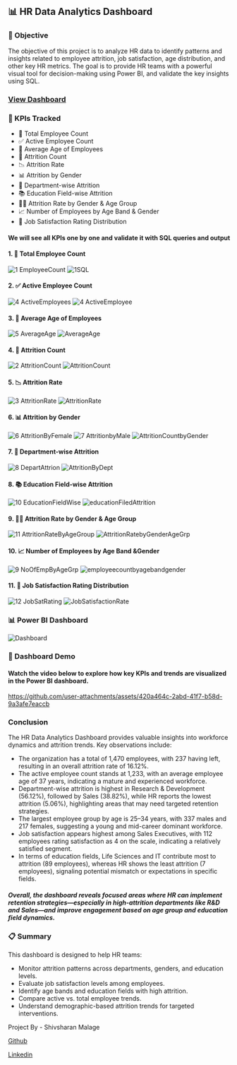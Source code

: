 ## 📊 HR Data Analytics Dashboard
### 🧭 Objective
The objective of this project is to analyze HR data to identify patterns and insights related to employee attrition, job satisfaction, age distribution, and other key HR metrics. The goal is to provide HR teams with a powerful visual tool for decision-making using Power BI, and validate the key insights using SQL.

### <a href="https://github.com/Shivmalge/HR_ANALYTICS_DASHBOARD_USING_POWERBI_SQL/blob/main/Dashboard.PNG">View Dashboard<a/>

### 📌 KPIs Tracked
  - 👥 Total Employee Count
  - ✅ Active Employee Count
  - 🎯 Average Age of Employees
  - 🔻 Attrition Count
  - 📉 Attrition Rate
  - 📊 Attrition by Gender
  - 🏢 Department-wise Attrition
  - 📚 Education Field-wise Attrition
  - 🧑‍🏫 Attrition Rate by Gender & Age Group
  - 📈 Number of Employees by Age Band & Gender
  - 💼 Job Satisfaction Rating Distribution

#### We will see all KPIs one by one and validate it with SQL queries and output
#### 1. 👥 Total Employee Count
![1  EmployeeCount](https://github.com/user-attachments/assets/bb33b3c5-584a-471a-bdff-ad057064946c)
![1SQL](https://github.com/user-attachments/assets/3dcf07fa-582d-45af-af97-6a0e7b4e5016)

#### 2. ✅ Active Employee Count
![4 ActiveEmployees](https://github.com/user-attachments/assets/625f838b-47da-4b06-9e48-976689abb721)
![4 ActiveEmployee](https://github.com/user-attachments/assets/a38f2216-0829-4976-8570-409d8df70604)

#### 3. 🎯 Average Age of Employees
![5 AverageAge](https://github.com/user-attachments/assets/ca6d4e28-f879-4665-8e08-e217d19f1368)
![AverageAge](https://github.com/user-attachments/assets/8192124d-3ee0-4bde-b652-b3988ef60556)

#### 4. 🔻 Attrition Count
![2 AttritionCount](https://github.com/user-attachments/assets/1e9a67eb-9a20-448c-a81e-c85957ba824f)
![AttritionCount](https://github.com/user-attachments/assets/6c4d95ac-344b-4068-bec3-5cbe1dd037a8)

#### 5. 📉 Attrition Rate
![3 AttritionRate](https://github.com/user-attachments/assets/4ef94547-9a9d-4d66-ace9-a7c33aece9da)
![AttritionRate](https://github.com/user-attachments/assets/ed741975-adf6-40be-9c10-03bb3ea204b2)

#### 6. 📊 Attrition by Gender
![6 AttritionByFemale](https://github.com/user-attachments/assets/3595e7f1-0a39-4416-bc95-b6324777b20d)
![7 AttritionbyMale](https://github.com/user-attachments/assets/9c383acb-519a-4110-b4a2-dfa1bfba00e3)
![AttritionCountbyGender](https://github.com/user-attachments/assets/4aba8c82-2d25-4dad-a8ef-bcf46dc86137)

#### 7. 🏢 Department-wise Attrition
![8 DepartAttrion](https://github.com/user-attachments/assets/4e800878-e973-4e2f-ab20-6c56f010f308)
![AttritionByDept](https://github.com/user-attachments/assets/d5ff1344-c7cb-461f-b0c2-4d79c36a0a5b)

#### 8. 📚 Education Field-wise Attrition
![10 EducationFieldWise](https://github.com/user-attachments/assets/89997e61-7f1e-44de-b415-abca6c8fcf2b)
![educationFiledAttrition](https://github.com/user-attachments/assets/6e2bd9f1-6b30-476e-9fa5-2bf93c130984)

#### 9. 🧑‍🏫 Attrition Rate by Gender & Age Group
![11 AttritionRateByAgeGroup](https://github.com/user-attachments/assets/4fd23023-1b83-43a6-8699-f405eb3fc590)
![AttritionRatebyGenderAgeGrp](https://github.com/user-attachments/assets/6601a9df-1cae-4a87-8c45-2a5a46be23b9)

#### 10. 📈 Number of Employees by Age Band &Gender
![9 NoOfEmpByAgeGrp](https://github.com/user-attachments/assets/cd8a14b1-3cc4-46bf-98fc-00d9e85c32ad)
![employeecountbyagebandgender](https://github.com/user-attachments/assets/01739a56-9fd9-4ef3-8976-9c4842904253)

#### 11. 💼 Job Satisfaction Rating Distribution
![12 JobSatRating](https://github.com/user-attachments/assets/9c38296f-f9fe-4f34-a421-10845196a0e5)
![JobSatisfactionRate](https://github.com/user-attachments/assets/9d4d9f00-7b9a-4d4b-8d3c-28c67e590f8f)

### 📊 Power BI Dashboard
![Dashboard](https://github.com/user-attachments/assets/35b9b863-e7c9-48cb-980f-d3205659c5c7)

### 🎥 Dashboard Demo
#### Watch the video below to explore how key KPIs and trends are visualized in the Power BI dashboard.
https://github.com/user-attachments/assets/420a464c-2abd-41f7-b58d-9a3afe7eaccb

### Conclusion
The HR Data Analytics Dashboard provides valuable insights into workforce dynamics and attrition trends. Key observations include:
  - The organization has a total of 1,470 employees, with 237 having left, resulting in an overall attrition rate of 16.12%.
  - The active employee count stands at 1,233, with an average employee age of 37 years, indicating a mature and experienced workforce.
  - Department-wise attrition is highest in Research & Development (56.12%), followed by Sales (38.82%), while HR reports the lowest attrition (5.06%), highlighting areas that may need   targeted retention strategies.
  - The largest employee group by age is 25–34 years, with 337 males and 217 females, suggesting a young and mid-career dominant workforce.
  - Job satisfaction appears highest among Sales Executives, with 112 employees rating satisfaction as 4 on the scale, indicating a relatively satisfied segment.
  - In terms of education fields, Life Sciences and IT contribute most to attrition (89 employees), whereas HR shows the least attrition (7 employees), signaling potential mismatch or expectations in specific fields.

##### Overall, the dashboard reveals focused areas where HR can implement retention strategies—especially in high-attrition departments like R&D and Sales—and improve engagement based on age group and education field dynamics.

### 📋 Summary
This dashboard is designed to help HR teams:
  - Monitor attrition patterns across departments, genders, and education levels.
  - Evaluate job satisfaction levels among employees.
  - Identify age bands and education fields with high attrition.
  - Compare active vs. total employee trends.
  - Understand demographic-based attrition trends for targeted interventions.

Project By - Shivsharan Malage

[Github](https://github.com/Shivmalge)

[Linkedin](https://www.linkedin.com/in/shivsharan-malage-99802a230/)







